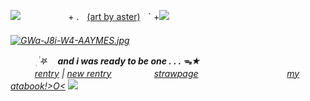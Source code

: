 ![](https://wilardo.crd.co/assets/images/gallery22/665c69e4.gif?v=d19c95ca)
   ㅤㅤㅤ  ㅤㅤ + .ㅤ[(art by aster)](https://x.com/pastelstarstuff/status/1830359758295187747)ㅤ` +![](https://media.discordapp.net/attachments/903364339464044575/1090720142197002310/97993F4A-66B6-4BCA-BBFD-42F6E937BF52.gif) <h6>
 
 [![GWa-J8i-W4-AAYMES.jpg](https://i.postimg.cc/LX5JHwYM/GWa-J8i-W4-AAYMES.jpg)](https://postimg.cc/CByh7vsv)

ㅤㅤㅤ ִ࣪ ࣪𖤐 ㅤ***and i was ready to be one . . . ᯓ★***    
ㅤㅤㅤ[rentry](https://rentry.co/billfordyurii) | [new rentry](https://rentry.co/chuuyaglazer) ㅤㅤㅤㅤㅤ[strawpage](https://chuuyaglazer.straw.page)ㅤㅤㅤㅤㅤㅤㅤㅤㅤㅤㅤ[my atabook!>O<](https://uponthetaintedsorrow.atabook.org/)
![](https://wilardo.crd.co/assets/images/gallery22/665c69e4.gif?v=d19c95ca)
